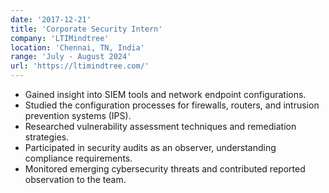 ```yaml
---
date: '2017-12-21'
title: 'Corporate Security Intern'
company: 'LTIMindtree'
location: 'Chennai, TN, India'
range: 'July - August 2024'
url: 'https://ltimindtree.com/'
---
```


- Gained insight into SIEM tools and network endpoint configurations.
- Studied the configuration processes for firewalls, routers, and intrusion prevention systems (IPS).
- Researched vulnerability assessment techniques and remediation strategies.
- Participated in security audits as an observer, understanding compliance requirements.
- Monitored emerging cybersecurity threats and contributed reported observation to the team.
